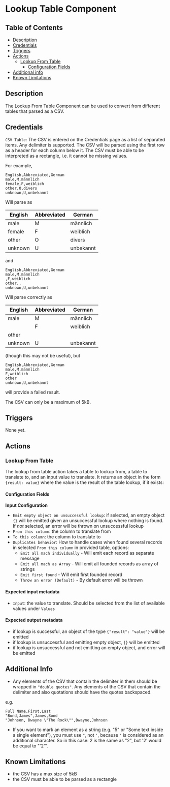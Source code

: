 # Lookup Table Component

## Table of Contents
* [Description](#description)
* [Credentials](#credentials)
* [Triggers](#triggers)
* [Actions](#actions)
  * [Lookup From Table](#lookup-from-table)
    * [Configuration Fields](#configuration-fields)
* [Additional info](#additional-info)
* [Known Limitations](#known-limitations)

## Description
The Lookup From Table Component can be used to convert from different tables that parsed as a CSV.

## Credentials
`CSV Table`: The CSV is entered on the Credentials page as a list of separated items. Any delimiter is supported. The CSV will be parsed using the first row as a header for each column below it. The CSV must be able to be interpreted as a rectangle, i.e. it cannot be missing values.

For example,

```
English,Abbreviated,German
male,M,männlich
female,F,weiblich
other,O,divers
unknown,U,unbekannt
```

Will parse as

| English | Abbreviated | German    | 
|---------|-------------|-----------| 
| male    | M           | männlich  | 
| female  | F           | weiblich  | 
| other   | O           | divers    | 
| unknown | U           | unbekannt |

and

```
English,Abbreviated,German
male,M,männlich
,F,weiblich
other,,
unknown,U,unbekannt
```

Will parse correctly as

| English | Abbreviated | German    | 
|---------|-------------|-----------| 
| male    | M           | männlich  | 
|         | F           | weiblich  | 
| other   |             |           | 
| unknown | U           | unbekannt | 

(though this may not be useful), but

```
English,Abbreviated,German
male,M,männlich
F,weiblich
other
unknown,U,unbekannt
```
will provide a failed result.

The CSV can only be a maximum of 5kB.

## Triggers
None yet.

## Actions

### Lookup From Table
The lookup from table action takes a table to lookup from, a table to translate to, and an input value to translate. It returns an object in the form `{result: value}` where the value is the result of the table lookup, if it exists:

#### Configuration Fields
**Input Configuration**
- `Emit empty object on unsuccessful lookup`: if selected, an empty object `{}` will be emitted given an unsuccessful lookup where nothing is found. If *not* selected, an error will be thrown on unsuccessful lookup
- `From this column`: the column to translate from
- `To this column`: the column to translate to
- `Duplicates behavior`: How to handle cases when found several records in selected `From this column` in provided table, options:
  * `Emit all mach individually` - Will emit each record as separate message
  * `Emit all mach as Array` - Will emit all founded records as array of strings
  * `Emit first found` - Will emit first founded record
  * `Throw an error (Default)` - By default error will be thrown

#### Expected input metadata
- `Input`: the value to translate. Should be selected from the list of available values under `Values`

#### Expected output metadata
- if lookup is successful, an object of the type `{"result": "value"}` will be emitted
- if lookup is unsuccessful and emitting empty object, `{}` will be emitted
- if lookup is unsuccessful and not emitting an empty object, and error will be emitted

## Additional Info
- Any elements of the CSV that contain the delimiter in them should be wrapped in `"double quotes"`. Any elements of the CSV that contain the delimiter and also quotations should have the quotes backspaced.

e.g.
```
Full Name,First,Last
"Bond,James",James,Bond
"Johnson, Dwayne \"The Rock\"",Dwayne,Johnson
```

- If you want to mark an element as a string (e.g. "5" or "Some text inside a single element"), you must use `"`, not `'`, because `'` is considered as an additional character. So in this case:
2 is the same as "2", but '2' would be equal to "'2'".



## Known Limitations
- the CSV has a max size of 5kB
- the CSV must be able to be parsed as a rectangle
